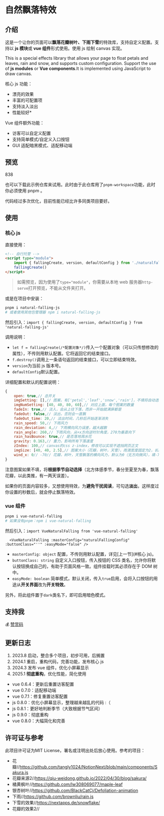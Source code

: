 # 自然飘落特效

## 介绍

这是一个让你的页面可以**飘落花瓣树叶、下雨下雪**的特效库，支持自定义配置。支持以 **js 模块**或 **vue 组件**形式使用。使用 js 绘制 canvas 实现。

This is a special effects library that allows your page to float petals and leaves, rain and snow, and supports custom configuration. Support the use of **js modules** or **Vue components**.It is implemented using JavaScript to draw canvas.

核心 js 功能：

* 漂亮的效果
* 丰富的可配置项
* 支持淡入淡出
* 性能较好\*

Vue 组件额外功能：

* 访客可以自定义配置
* 支持简单模式/自定义入口按钮
* GUI 适配暗黑模式、适配移动端

## 预览

838

也可以下载此示例仓库来试用。此时由于此仓库用了`pnpm-workspace`功能，此时你必须使用 pnpm 。

代码经过多次优化，目前性能已经比许多同类项目要好。

## 使用

### 核心 js

直接使用：

```html
<!-- 自行托管 -->
<script type="module">
    import { fallingCreate, version, defaultConfig } from './naturalfalling.js'
    fallingCreate()
</script>
```

> 如需预览，因为使用了`type="module"`，你需要从本地 web 服务器`http-serve`打开预览，不能从文件夹打开。

或是在项目中安装：

```bash
pnpm i natural-falling-js
# 或者使用其他包管理器 npm i natural-falling-js
```

然后引入：`import { fallingCreate, version, defaultConfig } from 'natural-falling-js'`

调用说明：

* `let f = fallingCreate(/*配置对象*/)`传入一个配置对象（可以只传想修改的属性），不传则用默认配置。它将返回它的结束接口。
* `f.destroy()`调用上一条语句返回的结束接口，可以立即结束特效。
* `version`为当前 js 版本号。
* `defaultConfig`默认配置。

详细配置和默认的配置说明：

```js
{
    open: true,// 总开关
    imgSetting: [],// 图案，有['petal','leaf','snow','rain']，不填将自动选择
    imgNumSetting: [40, 40, 80, 60],// 对应上面，每个图案的数量
    fadeIn: true,// 淡入，会从上往下落，而非一开始就满屏都是
    fadeOut: false,// 淡出，否则会一直飘
    fadeOut_time: 20,// 淡出时间，几秒后开始逐渐消失
    rain_speed: 50,// 下雨风力
    rain_deviation: 4,// 下雨横向风力误差，越大越散
    rain_angle: 260,// 下雨风向，从+x方向逆时针角度，270为垂直向下
    rain_hasBounce: true,// 是否落地溅水花
    gravity: 0.163,// 重力，影响所有下落速度
    zIndex: 100,// canvas的css z-index，修改可以实现不遮挡网页正文
    imgSize: [40, 40, 2.5],// 图案大小（花瓣，树叶，天雪），雨滴宽度固定为2，长度跟风力有关
    wind_x: 0// -70// 花瓣，树叶，天雪飘落的横向风力，默认为0（无方向微风），填-70且关闭淡入时，效果与文末参考链接效果相似
}
```

注意图案如果不填，将**根据季节自动选择**（北方体感季节，春分至夏至为春，飘落花瓣，以此类推，有一两天误差）。

如果你的页面内容较多，又想使用特效，为**避免干扰阅读**，可勾选**淡出**，这样度过你设置的秒数后，就会停止飘落特效。

### vue 组件

```bash
pnpm i vue-natural-falling
# 如果没有pnpm：npm i vue-natural-falling
```

然后引入：`import VueNaturalFalling from 'vue-natural-falling'`

```vue
  <VueNaturalFalling :masterConfig="naturalFallingConfig" :buttonClass="''" :easyMode="false" />
```

* `masterConfig: object` 配置，不传则用默认配置，详见[上一节](#核心 js)。
* `buttonClass: string` 自定义入口按钮，传入按钮的 CSS 类名，允许你将默认按钮换成自己的，有助于页面风格一致。组件挂载时其必须存在于 DOM 树中。
* `easyMode: boolean` 简单模式，默认关闭，传入`true`启用，会将入口按钮的用途从**开关界面**改为**开关特效**。

另外，将此组件置于`dark`类名下，即可启用暗色模式。

## 支持我

💰 [赞赏码](https://qtqz.github.io/img/sponsor.png)

## 更新日志

1. 2023.8 启动，整合多个项目，初步可用，后搁置
2. 2024.1 重启，重构代码，完善功能，发布核心 js
3. 2024.3 发布 vue 组件，优化小屏幕显示
4. 2025.1 **彻底重构**，优化性能，简化使用

- vue 0.6.4：更新后重置访客配置
- vue 0.7.0：适配移动端
- vue 0.7.1：修复重置访客配置
- js 0.8.0：优化小屏幕显示，整理越来越乱的代码 :（
- js 0.8.1：更好地判断季节（大致根据节气区间）
- js 0.9.0：彻底重构
- vue 0.8.0：大幅简化和完善

## 许可证与参考

此项目许可证为MIT License，署名或注明出处后放心使用。参考的项目：

* 花瓣//https://github.com/tangly1024/NotionNext/blob/main/components/Sakura.js
* 花瓣来源2//https://qiu-weidong.github.io/2022/04/30/blog/sakura/
* 橘黄枫叶//https://github.com/lw308069077/maple-leaf
* 银杏树叶//https://github.com/BlackCatCj/Defoliation-animation
* 下雨//https://github.com/brownliu/rain.js
* 下雪的效果//https://nextapps.de/snowflake/
* 花瓣的效果2//